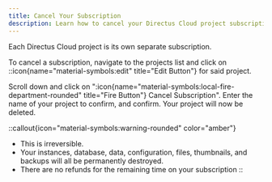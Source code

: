 ```yaml
---
title: Cancel Your Subscription
description: Learn how to cancel your Directus Cloud project subscription.
---
```


<!-- TODO: Image -->

Each Directus Cloud project is its own separate subscription.

To cancel a subscription, navigate to the projects list and click on ::icon{name="material-symbols:edit" title="Edit Button"} for said project.

Scroll down and click on ":icon{name="material-symbols:local-fire-department-rounded" title="Fire Button"} Cancel Subscription". Enter the name of your project to confirm, and confirm. Your project will now be deleted.

::callout{icon="material-symbols:warning-rounded" color="amber"}
- This is irreversible.
- Your instances, database, data, configuration, files, thumbnails, and backups will all be permanently destroyed.
- There are no refunds for the remaining time on your subscription
::
